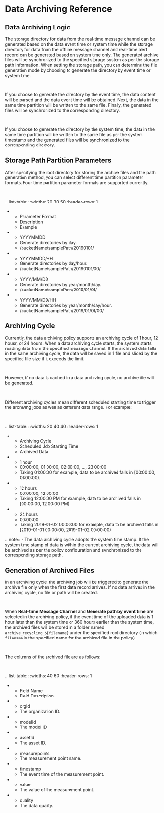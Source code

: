 # Data Archiving Reference

## Data Archiving Logic
The storage directory for data from the real-time message channel can be generated based on the data event time or system time while the storage directory for data from the offline message channel and real-time alert record can be generated based on system time only. The generated archive files will be synchronized to the specified storage system as per the storage path information. When setting the storage path, you can determine the file generation mode by choosing to generate the directory by event time or system time.

<br />

If you choose to generate the directory by the event time, the data content will be parsed and the data event time will be obtained. Next, the data in the same time partition will be written to the same file. Finally, the generated files will be synchronized to the corresponding directory.

<br />

If you choose to generate the directory by the system time, the data in the same time partition will be written to the same file as per the system timestamp and the generated files will be synchronized to the corresponding directory.

## Storage Path Partition Parameters
After specifying the root directory for storing the archive files and the path generation method, you can select different time partition parameter formats. Four time partition parameter formats are supported currently.

<br />

.. list-table::
   :widths: 20 30 50
   :header-rows: 1

   * - Parameter Format
     - Description
     - Example
   * - YYYYMMDD
     - Generate directories by day.
     - /bucketName/samplePath/20190101/
   * - YYYYMMDD/HH
     - Generate directories by day/hour.
     - /bucketName/samplePath/20190101/00/
   * - YYYY/MM/DD
     - Generate directories by year/month/day.
     - /bucketName/samplePath/2019/01/01/
   * - YYYY/MM/DD/HH
     - Generate directories by year/month/day/hour.
     - /bucketName/samplePath/2019/01/01/00/

## Archiving Cycle
Currently, the data archiving policy supports an archiving cycle of 1 hour, 12 housr, or 24 hours. When a data archiving cycle starts, the system starts reading data from the specified message channel. If the archived data falls in the same archiving cycle, the data will be saved in 1 file and sliced by the specified file size if it exceeds the limit.

<br />

However, if no data is cached in a data archiving cycle, no archive file will be generated.

<br />

Different archiving cycles mean different scheduled starting time to trigger the archiving jobs as well as different data range. For example:

<br />

.. list-table::
   :widths: 20 40 40
   :header-rows: 1

   * - Archiving Cycle
     - Scheduled Job Starting Time
     - Archived Data
   * - 1 hour
     - 00:00:00, 01:00:00, 02:00:00, ..., 23:00:00
     - Taking 01:00:00 for example, data to be archived falls in  [00:00:00, 01:00:00).
   * - 12 hours
     - 00:00:00, 12:00:00
     - Taking 12:00:00 PM for example, data to be archived falls in [00:00:00, 12:00:00 PM).
   * - 24 hours
     - 00:00:00
     - Taking 2019-01-02 00:00:00 for example, data to be archived falls in [2019-01-01 00:00:00, 2019-01-02 00:00:00)

.. note:: - The data archiving cycle adopts the system time stamp. If the system time stamp of data is within the current archiving cycle, the data will be archived as per the policy configuration and synchronized to the corresponding storage path.


## Generation of Archived Files

In an archiving cycle, the archiving job will be triggered to generate the archive file only when the first data record arrives. If no data arrives in the archiving cycle, no file or path will be created.

<br />

When **Real-time Message Channel** and **Generate path by event time** are selected in the archiving policy, if the event time of the uploaded data is 1 hour later than the system time or 360 hours earlier than the system time, the archived files will be stored in a folder named `archive_recycling_${filename}` under the specified root directory (in which `filename` is the specified name for the archived file in the policy).

<br />

The columns of the archived file are as follows:

<br />

.. list-table::
   :widths: 40 60
   :header-rows: 1

   * - Field Name
     - Field Description
   * - orgId
     - The organization ID.
   * - modelId
     - The model ID.
   * - assetId
     - The asset ID.
   * - measurepoints
     - The measurement point name.
   * - timestamp
     - The event time of the measurement point.
   * - value
     - The value of the measurement point.
   * - quality
     - The data quality.

<!--end-->
